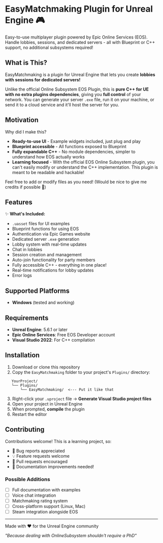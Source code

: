 # EasyMatchmaking Plugin for Unreal Engine 🎮

Easy-to-use multiplayer plugin powered by Epic Online Services (EOS). Handle lobbies, sessions, and dedicated servers - all with Blueprint or C++ support, no additional subsystems required!

## What is This?

EasyMatchmaking is a plugin for Unreal Engine that lets you create **lobbies with sessions for dedicated servers!** 

Unlike the official Online Subsystem EOS Plugin, this is **pure C++ for UE with no extra plugins dependencies**, giving you **full control** of your network. You can generate your server `.exe` file, run it on your machine, or send it to a cloud service and it'll host the server for you.

## Motivation

Why did I make this?

- **Ready-to-use UI** - Example widgets included, just plug and play
- **Blueprint accessible** - All functions exposed to Blueprint
- **Fully expandable C++** - No module dependencies, simpler to understand how EOS actually works
- **Learning focused** - With the official EOS Online Subsystem plugin, you can't easily modify or understand the C++ implementation. This plugin is meant to be readable and hackable!

Feel free to add or modify files as you need! (Would be nice to give me credits if possible 🫶)

## Features

✨ **What's Included:**

- `.uasset` files for UI examples
- Blueprint functions for using EOS
- Authentication via Epic Games website
- Dedicated server `.exe` generation
- Lobby system with real-time updates
- Chat in lobbies
- Session creation and management
- Auto-join functionality for party members
- Fully accessible C++ - everything in one place!
- Real-time notifications for lobby updates
- Error logs

## Supported Platforms

- **Windows** (tested and working)

## Requirements

- **Unreal Engine**: 5.6.1 or later
- **Epic Online Services**: Free EOS Developer account
- **Visual Studio 2022**: For C++ compilation

## Installation

1. Download or clone this repository
2. Copy the `EasyMatchmaking` folder to your project's `Plugins/` directory:
```
   YourProject/
   └── Plugins/
       └── EasyMatchmaking/  <--- Put it like that
```
3. Right-click your `.uproject` file -> **Generate Visual Studio project files**
4. Open your project in Unreal Engine
5. When prompted, **compile** the plugin
6. Restart the editor

## Contributing

Contributions welcome! This is a learning project, so:
- 🐛 Bug reports appreciated
- 💡 Feature requests welcome
- 🔧 Pull requests encouraged
- 📖 Documentation improvements needed!

### Possible Additions

- [ ] Full documentation with examples
- [ ] Voice chat integration
- [ ] Matchmaking rating system
- [ ] Cross-platform support (Linux, Mac)
- [ ] Steam integration alongside EOS

---

Made with ❤️ for the Unreal Engine community

*"Because dealing with OnlineSubsystem shouldn't require a PhD"*